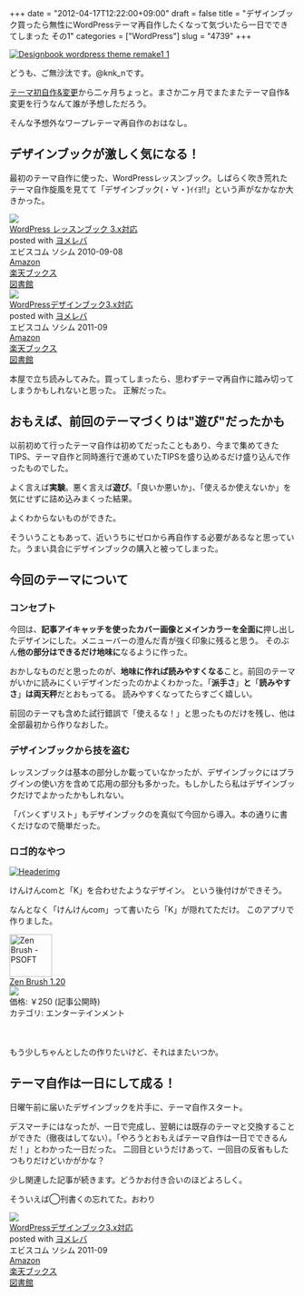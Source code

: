 +++
date = "2012-04-17T12:22:00+09:00"
draft = false
title = "デザインブック買ったら無性にWordPressテーマ再自作したくなって気づいたら一日でできてしまった その1"
categories = ["WordPress"]
slug = "4739"
+++

<div class="center"><a href="http://knk-n.com/images/2012/04/designbook_wordpress_theme_remake1_1.jpg" title="Designbook wordpress theme remake1 1" target="_blank"><img src="http://knk-n.com/images/2012/04/designbook_wordpress_theme_remake1_1.jpg" alt="Designbook wordpress theme remake1 1" title="designbook_wordpress_theme_remake1_1.jpg" /></a></div>

どうも、ご無沙汰です。@knk_nです。

<a href="http://knk-n.com/2012/02/09/making_myblogtheme/" target="_blank">テーマ初自作&変更</a>から二ヶ月ちょっと。まさか二ヶ月でまたまたテーマ自作&変更を行うなんて誰が予想しただろう。

そんな予想外なワープレテーマ再自作のおはなし。<!--more--><h2>デザインブックが激しく気になる！</h2>
最初のテーマ自作に使った、WordPressレッスンブック。しばらく吹き荒れたテーマ自作旋風を見てて「デザインブック(・∀・)ｲｲﾖ!!」という声がなかなか大きかった。

<div class="booklink-box"><div class="booklink-image"><a href="http://www.amazon.co.jp/exec/obidos/asin/4883377245/knkn-22/" rel="nofollow" target="_blank"><img src="http://ecx.images-amazon.com/images/I/51M0dcqriiL._SL160_.jpg" style="border: none;" /></a></div><div class="booklink-info"><div class="booklink-name"><a href="http://www.amazon.co.jp/exec/obidos/asin/4883377245/knkn-22/" rel="nofollow" target="_blank">WordPress レッスンブック 3.x対応</a><div class="booklink-powered-date">posted with <a href="http://yomereba.com" target="_blank">ヨメレバ</a></div></div><div class="booklink-detail">エビスコム ソシム 2010-09-08    </div><div class="booklink-link2"><div class="shoplinkamazon"><a href="http://www.amazon.co.jp/exec/obidos/asin/4883377245/knkn-22/" rel="nofollow" target="_blank" title="アマゾン" >Amazon</a></div><div class="shoplinkrakuten"><a href="http://hb.afl.rakuten.co.jp/hgc/0f5dc138.501851a3.0f5dc139.bdbe2eb7/?pc=http%3A%2F%2Fbooks.rakuten.co.jp%2Frb%2F6719352%2F%3Fscid%3Daf_ich_link_urltxt%26m%3Dhttp%3A%2F%2Fm.rakuten.co.jp%2Fev%2Fbook%2F" rel="nofollow" target="_blank" title="楽天ブックス" >楽天ブックス</a></div><div class="shoplinktoshokan"><a href="http://calil.jp/book/4883377245" rel="nofollow" target="_blank" title="図書館" >図書館</a></div></div></div><div class="booklink-footer"></div></div>

<div class="booklink-box"><div class="booklink-image"><a href="http://www.amazon.co.jp/exec/obidos/asin/4883377830/knkn-22/" rel="nofollow" target="_blank"><img src="http://ecx.images-amazon.com/images/I/51aIPApjq0L._SL160_.jpg" style="border: none;" /></a></div><div class="booklink-info"><div class="booklink-name"><a href="http://www.amazon.co.jp/exec/obidos/asin/4883377830/knkn-22/" rel="nofollow" target="_blank">WordPressデザインブック3.x対応</a><div class="booklink-powered-date">posted with <a href="http://yomereba.com" target="_blank">ヨメレバ</a></div></div><div class="booklink-detail">エビスコム ソシム 2011-09    </div><div class="booklink-link2"><div class="shoplinkamazon"><a href="http://www.amazon.co.jp/exec/obidos/asin/4883377830/knkn-22/" rel="nofollow" target="_blank" title="アマゾン" >Amazon</a></div><div class="shoplinkrakuten"><a href="http://hb.afl.rakuten.co.jp/hgc/0f5dc138.501851a3.0f5dc139.bdbe2eb7/?pc=http%3A%2F%2Fbooks.rakuten.co.jp%2Frb%2F11357857%2F%3Fscid%3Daf_ich_link_urltxt%26m%3Dhttp%3A%2F%2Fm.rakuten.co.jp%2Fev%2Fbook%2F" rel="nofollow" target="_blank" title="楽天ブックス" >楽天ブックス</a></div><div class="shoplinktoshokan"><a href="http://calil.jp/book/4883377830" rel="nofollow" target="_blank" title="図書館" >図書館</a></div></div></div><div class="booklink-footer"></div></div>

本屋で立ち読みしてみた。買ってしまったら、思わずテーマ再自作に踏み切ってしまうかもしれないと思った。
正解だった。

<h2>おもえば、前回のテーマづくりは"遊び"だったかも</h2>
以前初めて行ったテーマ自作は初めてだったこともあり、今まで集めてきたTIPS、テーマ自作と同時進行で進めていたTIPSを盛り込めるだけ盛り込んで作ったものでした。

よく言えば<strong>実験</strong>。悪く言えば<strong>遊び</strong>。「良いか悪いか」、「使えるか使えないか」を気にせずに詰め込みまくった結果。

よくわからないものができた。

そういうこともあって、近いうちにゼロから再自作する必要があるなと思っていた。うまい具合にデザインブックの購入と被ってしまった。

<h2>今回のテーマについて</h2>
<h3>コンセプト</h3>
今回は、<strong>記事アイキャッチを使ったカバー画像とメインカラーを全面に</strong>押し出したデザインにした。メニューバーの澄んだ青が強く印象に残ると思う。
そのぶん<strong>他の部分はできるだけ地味に</strong>なるように作った。

おかしなものだと思ったのが、<strong>地味に作れば読みやすくなる</strong>こと。前回のテーマがいかに読みにくいデザインだったのかよくわかった。「<strong>派手さ</strong>」<strong>と</strong>「<strong>読みやすさ</strong>」<strong>は両天秤</strong>だとおもってる。
読みやすくなってたらすごく嬉しい。

前回のテーマも含めた試行錯誤で「使えるな！」と思ったものだけを残し、他は全部最初から作りなおした。

<h3>デザインブックから技を盗む</h3>
レッスンブックは基本の部分しか載っていなかったが、デザインブックにはプラグインの使い方を含めて応用の部分も多かった。もしかしたら私はデザインブックだけでよかったかもしれない。

「パンくずリスト」もデザインブックのを真似て今回から導入。本の通りに書くだけなので簡単だった。

<h3>ロゴ的なやつ</h3>

<div class="center"><a href="http://knk-n.com/images/2012/04/headerimg.jpg" title="Headerimg" target="_blank"><img src="http://knk-n.com/images/2012/04/headerimg.jpg" alt="Headerimg" title="headerimg.jpg" /></a></div>

けんけんcomと「K」を合わせたようなデザイン。
という後付けができそう。

なんとなく「けんけんcom」って書いたら「K」が隠れてただけ。
このアプリで作りました。
<table class="appstorehelper">
<a href="http://itunes.apple.com/jp/app/zen-brush/id382200873?mt=8&uo=4" target="new"><img class="appstorehelper_appicn" width="75" height="75" src="http://a4.mzstatic.com/us/r1000/093/Purple/v4/d0/70/f6/d070f646-8bda-00c2-d931-1a2a4ec7dbe6/mzl.bwtzngqh.png" alt="Zen Brush - PSOFT"></a>
<div class="appstorehelper_text">
<a href="http://itunes.apple.com/jp/app/zen-brush/id382200873?mt=8&uo=4" target="new">Zen Brush 1.20</a><br>
<a href="http://itunes.apple.com/jp/app/zen-brush/id382200873?mt=8&uo=4" target="itunes_store"><img class="appstorehelper_icn" src="http://ax.phobos.apple.com.edgesuite.net/ja_jp/images/web/linkmaker/badge_appstore-sm.gif" ></a><br>
価格: &#65509;250 (記事公開時)<br>
カテゴリ: エンターテインメント<br>
</div>
<br style="clear: both;">
</table>

もう少しちゃんとしたの作りたいけど、それはまたいつか。


<h2>テーマ自作は一日にして成る！</h2>
日曜午前に届いたデザインブックを片手に、テーマ自作スタート。

デスマーチにはなったが、一日で完成し、翌朝には既存のテーマと交換することができた（徹夜はしてない）。「やろうとおもえばテーマ自作は一日でできるんだ！」とわかった一日だった。
二回目というだけあって、一回目の反省もしたつもりだけどいかがかな？

少し関連した記事が続きます。どうかお付き合いのほどよろしく。

そういえば◯刊書くの忘れてた。おわり

<div class="booklink-box"><div class="booklink-image"><a href="http://www.amazon.co.jp/exec/obidos/asin/4883377830/knkn-22/" rel="nofollow" target="_blank"><img src="http://ecx.images-amazon.com/images/I/51aIPApjq0L._SL160_.jpg" style="border: none;" /></a></div><div class="booklink-info"><div class="booklink-name"><a href="http://www.amazon.co.jp/exec/obidos/asin/4883377830/knkn-22/" rel="nofollow" target="_blank">WordPressデザインブック3.x対応</a><div class="booklink-powered-date">posted with <a href="http://yomereba.com" target="_blank">ヨメレバ</a></div></div><div class="booklink-detail">エビスコム ソシム 2011-09    </div><div class="booklink-link2"><div class="shoplinkamazon"><a href="http://www.amazon.co.jp/exec/obidos/asin/4883377830/knkn-22/" rel="nofollow" target="_blank" title="アマゾン" >Amazon</a></div><div class="shoplinkrakuten"><a href="http://hb.afl.rakuten.co.jp/hgc/0f5dc138.501851a3.0f5dc139.bdbe2eb7/?pc=http%3A%2F%2Fbooks.rakuten.co.jp%2Frb%2F11357857%2F%3Fscid%3Daf_ich_link_urltxt%26m%3Dhttp%3A%2F%2Fm.rakuten.co.jp%2Fev%2Fbook%2F" rel="nofollow" target="_blank" title="楽天ブックス" >楽天ブックス</a></div><div class="shoplinktoshokan"><a href="http://calil.jp/book/4883377830" rel="nofollow" target="_blank" title="図書館" >図書館</a></div></div></div><div class="booklink-footer"></div></div>
